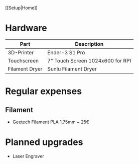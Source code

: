 [[Setup|Home]]
# Hardware

| Part           | Description                      |
| -------------- | -------------------------------- |
| 3D-Printer     | Ender-3 S1 Pro                   |
| Touchscreen    | 7" Touch Screen 1024x600 for RPI |
| Filament Dryer | Sunlu Filament Dryer             |

# Regular expenses

## Filament

- Geetech Filament PLA 1.75mm ~ 25€

# Planned upgrades

- Laser Engraver
